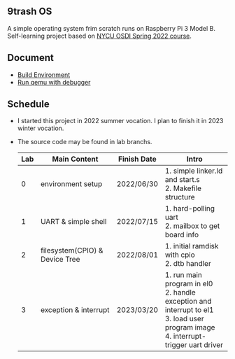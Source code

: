 9trash OS
---

A simple operating system frim scratch runs on Raspberry Pi 3 Model B.
Self-learning project based on [NYCU OSDI Spring 2022 course](https://oscapstone.github.io/).

## Document
- [Build Environment](document/environment.md)
- [Run qemu with debugger](document/debugger.md)

## Schedule
- I started this project in 2022 summer vocation. I plan to finish it in 2023 winter vocation.
- The source code may be found in lab branchs.

  | Lab | Main Content | Finish Date | Intro |
  | ---- | ---- | ---- | --- |
  | 0 | environment setup | 2022/06/30 | 1. simple linker.ld and start.s<br>2. Makefile structure |
  | 1 | UART & simple shell | 2022/07/15 | 1. hard-polling uart<br>2. mailbox to get board info |
  | 2 | filesystem(CPIO) & Device Tree | 2022/08/01 | 1. initial ramdisk with cpio<br>2. dtb handler |
  | 3 | exception & interrupt | 2023/03/20 | 1. run main program in el0<br>2. handle exception and interrupt to el1<br>3. load user program image<br>4. interrupt-trigger uart driver |